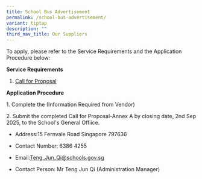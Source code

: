 ```yaml
---
title: School Bus Advertisement
permalink: /school-bus-advertisement/
variant: tiptap
description: ""
third_nav_title: Our Suppliers
---
```

<p>To apply, please refer to the Service Requirements and the Application
Procedure below:</p>
<p><strong>Service Requirements</strong>
</p>
<ol data-tight="true" class="tight">
<li>
<p><a href="/files/Admin Documents/Call_for_Proposals.pdf" rel="noopener nofollow" target="_blank">Call for Proposal</a>
</p>
</li>
</ol>
<p></p>
<p><strong>Application Procedure</strong>
</p>
<p>1. Complete the (Information Required from Vendor)</p>
<p>2. Submit the completed Call for Proposal-Annex A by closing date, 2nd
Sep 2025, to the School's General Offiice.</p>
<ul data-tight="true" class="tight">
<li>
<p>Address:15 Fernvale Road Singapore 797636</p>
</li>
<li>
<p>Contact Number: 6386 4255</p>
</li>
<li>
<p>Email:<a href="mailto:Teng_Jun_Qi@schools.gov.sg" rel="noopener noreferrer nofollow" target="_blank">Teng_Jun_Qi@schools.gov.sg</a>
</p>
</li>
<li>
<p>Contact Person: Mr Teng Jun Qi (Administration Manager)</p>
</li>
</ul>
<p></p>